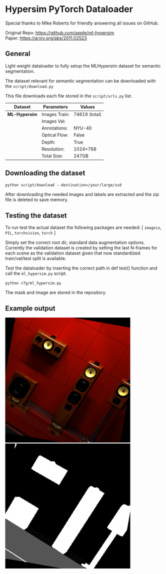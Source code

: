 # Hypersim PyTorch Dataloader 

Special thanks to Mike Roberts for friendly answering all issues on GitHub.

Original Repo: https://github.com/apple/ml-hypersim  
Paper: https://arxiv.org/abs/2011.02523  

## General

Light weight dataloader to fully setup the MLHypersim dataset for semantic segmentation.  

The dataset relevant for semantic segmentation can be downloaded with the ```script/download.py```  

This file downloads each file stored in the ```script/urls.py``` list.


| Dataset         | Parameters    | Values                                 |
|-----------------|---------------|----------------------------------------|
| **ML-Hypersim** | Images Train: | 74619 (total)                          |
|                 | Images Val:   |                                        |
|                 | Annotations:  | NYU-40                                 |
|                 | Optical Flow: | False                                  |
|                 | Depth:        | True                                   |
|                 | Resolution:   | 1024×768                               |
|                 | Total Size:   | 247GB                                  |  



## Downloading the dataset
```
python script/download --destination=/your/large/ssd
```

After downloading the needed images and labels are extracted and the zip file is deleted to save memory.  


## Testing the dataset
To run test the actual dataset the following packages are needed:
[ ```imageio```, ```PIL```, ```torchvision```, ```torch``` ]

Simply set the correct root dir, standard data augmentation options.   
Currently the validation dataset is created by setting the last N-frames for each scene as the validation dataset given that now standardized train/val/test split is available.  


Test the dataloader by inserting the correct path in def test() function and call the ```ml_hypersim.py``` script.  
```
python cfg/ml_hypersim.py 
```

The mask and image are stored in the repository.  


## Example output

![Alt text](img.png?raw=true "Image")
![Alt text](label.png?raw=true "Label")